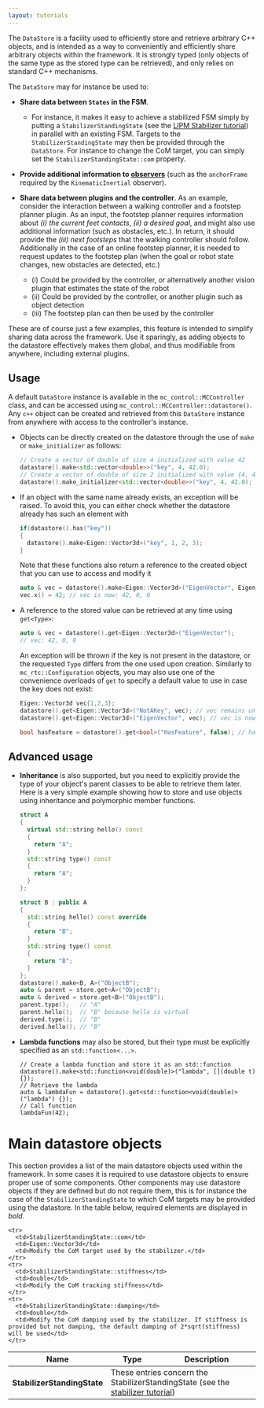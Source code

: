 ```yaml
---
layout: tutorials
---
```


The `DataStore` is a facility used to efficiently store and retrieve arbitrary C++ objects, and is intended as a way to conveniently and efficiently share arbitrary objects within the framework. It is strongly typed (only objects of the same type as the stored type can be retrieved), and only relies on standard C++ mechanisms.

The `DataStore` may for instance be used to:

- **Share data between `States` in the FSM**.
  - For instance, it makes it easy to achieve a stabilized FSM simply by putting a `StabilizerStandingState` (see the [LIPM Stabilizer tutorial](lipm-stabilizer.html)) in parallel with an existing FSM. Targets to the `StabilizerStandingState` may then be provided through the `DataStore`. For instance to change the CoM target, you can simply set the `StabilizerStandingState::com` property.
- **Provide additional information to [observers](observers.html)** (such as the `anchorFrame` required by the `KinematicInertial` observer).
- **Share data between plugins and the controller**. As an example, consider the interaction between a walking controller and a footstep planner plugin. As an input, the footstep planner requires information about *(i) the current feet contacts*, *(ii) a desired goal*, and might also use additional information (such as obstacles, etc.). In return, it should provide the *(iii) next footsteps* that the walking controller should follow. Additionally in the case of an online footstep planner, it is needed to request updates to the footstep plan (when the goal or robot state changes, new obstacles are detected, etc.)

  - (i) Could be provided by the controller, or alternatively another vision plugin that estimates the state of the robot
  - (ii) Could be provided by the controller, or another plugin such as object detection
  - (iii) The footstep plan can then be used by the controller

These are of course just a few examples, this feature is intended to simplify sharing data across the framework. Use it sparingly, as adding objects to the datastore effectively makes them global, and thus modifiable from anywhere, including external plugins.

## Usage

A default `DataStore` instance is available in the `mc_control::MCController` class, and can be accessed using `mc_control::MCController::datastore()`. Any `c++` object can be created and retrieved from this `DataStore` instance from anywhere with access to the controller's instance.

- Objects can be directly created on the datastore through the use of `make` or `make_initializer` as follows:

  ```cpp
  // Create a vector of double of size 4 initialized with value 42
  datastore().make<std::vector<double>>("key", 4, 42.0);
  // Create a vector of double of size 2 initialized with value {4, 42} (using list initialization)
  datastore().make_initializer<std::vector<double>>("key", 4, 42.0);
  ```

- If an object with the same name already exists, an exception will be raised. To avoid this, you can either check whether the datastore already has such an element with
  ```cpp
  if(datastore().has("key"))
  {
    datastore().make<Eigen::Vector3d>("key", 1, 2, 3);
  }
  ```

  Note that these functions also return a reference to the created object that you can use to access and modify it

  ```cpp
  auto & vec = datastore().make<Eigen::Vector3d>("EigenVector", Eigen::Vector3d::Zero());
  vec.x() = 42; // vec is now: 42, 0, 0
  ```

- A reference to the stored value can be retrieved at any time using `get<Type>`:

  ```cpp
  auto & vec = datastore().get<Eigen::Vector3d>("EigenVector");
  // vec: 42, 0, 0
  ```

  An exception will be thrown if the key is not present in the datastore, or the requested `Type` differs from the one used upon creation. Similarly to `mc_rtc::Configuration` objects, you may also use one of the convenience overloads of `get` to specify a default value to use in case the key does not exist:

  ```cpp
  Eigen::Vector3d vec{1,2,3};
  datastore().get<Eigen::Vector3d>("NotAKey", vec); // vec remains unchanged: 1, 2, 3
  datastore().get<Eigen::Vector3d>("EigenVector", vec); // vec is now 42, 0, 0

  bool hasFeature = datastore().get<bool>("HasFeature", false); // hasFeature will be assigned the value of "HasFeature" if that key exists, false otherwise
  ```


## Advanced usage

- **Inheritance** is also supported, but you need to explicitly provide the type of your object's parent classes to be able to retrieve them later. Here is a very simple example showing how to store and use objects using inheritance and polymorphic member functions.

  ```cpp
  struct A
  {
    virtual std::string hello() const
    {
      return "A";
    }
    std::string type() const
    {
      return "A";
    }
  };

  struct B : public A
  {
    std::string hello() const override
    {
      return "B";
    }
    std::string type() const
    {
      return "B";
    }
  };
  datastore().make<B, A>("ObjectB");
  auto & parent = store.get<A>("ObjectB");
  auto & derived = store.get<B>("ObjectB");
  parent.type();   // "A"
  parent.hello();  // "B" because hello is virtual
  derived.type();  // "B"
  derived.hello(); // "B"
  ```

- **Lambda functions** may also be stored, but their type must be explicitly specified as an `std::function<...>`.

  ```
  // Create a lambda function and store it as an std::function
  datastore().make<std::function<void(double)>("lambda", [](double t) {});
  // Retrieve the lambda
  auto & lambdaFun = datastore().get<std::function<void(double)>("lambda") {});
  // Call function
  lambdaFun(42);
  ```


# Main datastore objects

This section provides a list of the main datastore objects used within the framework. In some cases it is required to use datastore objects to ensure proper use of some components. Other components may use datastore objects if they are defined but do not require them, this is for instance the case of the `StabilizerStandingState` to which CoM targets may be provided using the datastore. In the table below, required elements are displayed in *bold*.

<table class="table">
  <thead>
    <tr>
      <th scope="col">Name</th>
      <th scope="col">Type</th>
      <th scope="col">Description</th>
    </tr>
  </thead>
  <tbody>
    <tr class="table-active">
      <th scope="row">
        StabilizerStandingState
      </th>
      <td colspan="2">These entries concern the StabilizerStandingState (see the <a href="lipm-stabilizer.html">stabilizer tutorial</a>)</td>
    </tr>

    <tr>
      <td>StabilizerStandingState::com</td>
      <td>Eigen::Vector3d</td>
      <td>Modify the CoM target used by the stabilizer.</td>
    </tr>
    <tr>
      <td>StabilizerStandingState::stiffness</td>
      <td>double</td>
      <td>Modify the CoM tracking stiffness</td>
    </tr>
    <tr>
      <td>StabilizerStandingState::damping</td>
      <td>double</td>
      <td>Modify the CoM damping used by the stabilizer. If stiffness is provided but not damping, the default damping of 2*sqrt(stiffness) will be used</td>
    </tr>
</table>
